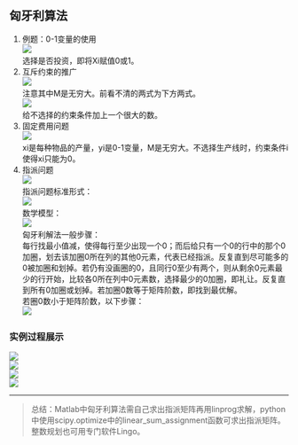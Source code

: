 ## 匈牙利算法  
1. 例题：0-1变量的使用  
![](1.png)  
选择是否投资，即将Xi赋值0或1。 
2. 互斥约束的推广  
![](2.png)  
注意其中M是无穷大。前看不清的两式为下方两式。  
![](3.png)  
给不选择的约束条件加上一个很大的数。  
3. 固定费用问题  
![](4.png)  
xi是每种物品的产量，yi是0-1变量，M是无穷大。不选择生产线时，约束条件i使得xi只能为0。  
4. 指派问题  
![](5.png)  
指派问题标准形式：  
![](6.png)  
数学模型：  
![](7.png)  
匈牙利解法一般步骤：  
每行找最小值减，使得每行至少出现一个0；而后给只有一个0的行中的那个0加圈，划去该加圈0所在列的其他0元素，代表已经指派。反复直到尽可能多的0被加圈和划掉。若仍有没画圈的0，且同行0至少有两个，则从剩余0元素最少的行开始，比较各0所在列中0元素数，选择最少的0加圈，即礼让。反复直到所有0加圈或划掉。若加圈0数等于矩阵阶数，即找到最优解。  
若圈0数小于矩阵阶数，以下步骤：  
![](8.png)  
###  实例过程展示  
![](9.png)  
![](10.png)  
![](11.png)  
![](12.png)  
***  
>总结：Matlab中匈牙利算法需自己求出指派矩阵再用linprog求解，python中使用scipy.optimize中的linear_sum_assignment函数可求出指派矩阵。  
整数规划也可用专门软件Lingo。
